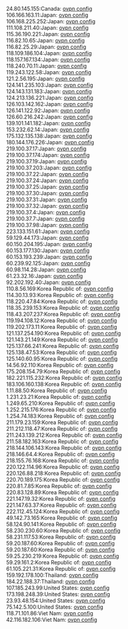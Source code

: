 24.80.145.155:Canada: [ovpn config](vpn/24_80_145_155.ovpn)  
106.166.163.11:Japan: [ovpn config](vpn/106_166_163_11.ovpn)  
106.168.225.252:Japan: [ovpn config](vpn/106_168_225_252.ovpn)  
111.108.211.40:Japan: [ovpn config](vpn/111_108_211_40.ovpn)  
115.36.190.221:Japan: [ovpn config](vpn/115_36_190_221.ovpn)  
116.82.10.65:Japan: [ovpn config](vpn/116_82_10_65.ovpn)  
116.82.25.29:Japan: [ovpn config](vpn/116_82_25_29.ovpn)  
118.109.186.104:Japan: [ovpn config](vpn/118_109_186_104.ovpn)  
118.157.167.134:Japan: [ovpn config](vpn/118_157_167_134.ovpn)  
118.240.70.11:Japan: [ovpn config](vpn/118_240_70_11.ovpn)  
119.243.122.58:Japan: [ovpn config](vpn/119_243_122_58.ovpn)  
121.2.56.195:Japan: [ovpn config](vpn/121_2_56_195.ovpn)  
124.141.235.103:Japan: [ovpn config](vpn/124_141_235_103.ovpn)  
124.143.131.183:Japan: [ovpn config](vpn/124_143_131_183.ovpn)  
124.213.136.221:Japan: [ovpn config](vpn/124_213_136_221.ovpn)  
126.103.142.162:Japan: [ovpn config](vpn/126_103_142_162.ovpn)  
126.141.122.92:Japan: [ovpn config](vpn/126_141_122_92.ovpn)  
126.60.216.242:Japan: [ovpn config](vpn/126_60_216_242.ovpn)  
139.101.141.182:Japan: [ovpn config](vpn/139_101_141_182.ovpn)  
153.232.62.14:Japan: [ovpn config](vpn/153_232_62_14.ovpn)  
175.132.135.138:Japan: [ovpn config](vpn/175_132_135_138.ovpn)  
180.144.176.226:Japan: [ovpn config](vpn/180_144_176_226.ovpn)  
219.100.37.17:Japan: [ovpn config](vpn/219_100_37_17.ovpn)  
219.100.37.174:Japan: [ovpn config](vpn/219_100_37_174.ovpn)  
219.100.37.19:Japan: [ovpn config](vpn/219_100_37_19.ovpn)  
219.100.37.203:Japan: [ovpn config](vpn/219_100_37_203.ovpn)  
219.100.37.22:Japan: [ovpn config](vpn/219_100_37_22.ovpn)  
219.100.37.24:Japan: [ovpn config](vpn/219_100_37_24.ovpn)  
219.100.37.25:Japan: [ovpn config](vpn/219_100_37_25.ovpn)  
219.100.37.30:Japan: [ovpn config](vpn/219_100_37_30.ovpn)  
219.100.37.31:Japan: [ovpn config](vpn/219_100_37_31.ovpn)  
219.100.37.32:Japan: [ovpn config](vpn/219_100_37_32.ovpn)  
219.100.37.4:Japan: [ovpn config](vpn/219_100_37_4.ovpn)  
219.100.37.7:Japan: [ovpn config](vpn/219_100_37_7.ovpn)  
219.100.37.98:Japan: [ovpn config](vpn/219_100_37_98.ovpn)  
223.133.151.61:Japan: [ovpn config](vpn/223_133_151_61.ovpn)  
59.129.44.173:Japan: [ovpn config](vpn/59_129_44_173.ovpn)  
60.150.204.195:Japan: [ovpn config](vpn/60_150_204_195.ovpn)  
60.153.177.130:Japan: [ovpn config](vpn/60_153_177_130.ovpn)  
60.153.193.239:Japan: [ovpn config](vpn/60_153_193_239.ovpn)  
60.239.92.125:Japan: [ovpn config](vpn/60_239_92_125.ovpn)  
60.98.114.28:Japan: [ovpn config](vpn/60_98_114_28.ovpn)  
61.23.32.16:Japan: [ovpn config](vpn/61_23_32_16.ovpn)  
92.202.192.40:Japan: [ovpn config](vpn/92_202_192_40.ovpn)  
110.8.56.169:Korea Republic of: [ovpn config](vpn/110_8_56_169.ovpn)  
114.30.13.93:Korea Republic of: [ovpn config](vpn/114_30_13_93.ovpn)  
118.220.47.84:Korea Republic of: [ovpn config](vpn/118_220_47_84.ovpn)  
118.35.239.153:Korea Republic of: [ovpn config](vpn/118_35_239_153.ovpn)  
118.43.207.237:Korea Republic of: [ovpn config](vpn/118_43_207_237.ovpn)  
119.194.108.12:Korea Republic of: [ovpn config](vpn/119_194_108_12.ovpn)  
119.202.173.11:Korea Republic of: [ovpn config](vpn/119_202_173_11.ovpn)  
121.137.254.190:Korea Republic of: [ovpn config](vpn/121_137_254_190.ovpn)  
121.143.21.149:Korea Republic of: [ovpn config](vpn/121_143_21_149.ovpn)  
125.137.66.241:Korea Republic of: [ovpn config](vpn/125_137_66_241.ovpn)  
125.138.47.53:Korea Republic of: [ovpn config](vpn/125_138_47_53.ovpn)  
125.140.60.95:Korea Republic of: [ovpn config](vpn/125_140_60_95.ovpn)  
14.56.92.110:Korea Republic of: [ovpn config](vpn/14_56_92_110.ovpn)  
175.208.154.79:Korea Republic of: [ovpn config](vpn/175_208_154_79.ovpn)  
182.221.115.232:Korea Republic of: [ovpn config](vpn/182_221_115_232.ovpn)  
183.106.160.138:Korea Republic of: [ovpn config](vpn/183_106_160_138.ovpn)  
1.11.88.50:Korea Republic of: [ovpn config](vpn/1_11_88_50.ovpn)  
1.231.23.21:Korea Republic of: [ovpn config](vpn/1_231_23_21.ovpn)  
1.249.65.210:Korea Republic of: [ovpn config](vpn/1_249_65_210.ovpn)  
1.252.215.176:Korea Republic of: [ovpn config](vpn/1_252_215_176.ovpn)  
1.254.74.183:Korea Republic of: [ovpn config](vpn/1_254_74_183.ovpn)  
211.179.23.159:Korea Republic of: [ovpn config](vpn/211_179_23_159.ovpn)  
211.212.118.47:Korea Republic of: [ovpn config](vpn/211_212_118_47.ovpn)  
211.243.139.212:Korea Republic of: [ovpn config](vpn/211_243_139_212.ovpn)  
211.58.182.163:Korea Republic of: [ovpn config](vpn/211_58_182_163.ovpn)  
218.144.106.143:Korea Republic of: [ovpn config](vpn/218_144_106_143.ovpn)  
218.146.64.4:Korea Republic of: [ovpn config](vpn/218_146_64_4.ovpn)  
218.155.76.168:Korea Republic of: [ovpn config](vpn/218_155_76_168.ovpn)  
220.122.114.96:Korea Republic of: [ovpn config](vpn/220_122_114_96.ovpn)  
220.126.88.218:Korea Republic of: [ovpn config](vpn/220_126_88_218.ovpn)  
220.70.189.175:Korea Republic of: [ovpn config](vpn/220_70_189_175.ovpn)  
220.81.7.85:Korea Republic of: [ovpn config](vpn/220_81_7_85.ovpn)  
220.83.128.89:Korea Republic of: [ovpn config](vpn/220_83_128_89.ovpn)  
221.147.19.32:Korea Republic of: [ovpn config](vpn/221_147_19_32.ovpn)  
221.147.63.37:Korea Republic of: [ovpn config](vpn/221_147_63_37.ovpn)  
222.112.45.124:Korea Republic of: [ovpn config](vpn/222_112_45_124.ovpn)  
49.142.73.165:Korea Republic of: [ovpn config](vpn/49_142_73_165.ovpn)  
58.124.90.141:Korea Republic of: [ovpn config](vpn/58_124_90_141.ovpn)  
58.230.230.60:Korea Republic of: [ovpn config](vpn/58_230_230_60.ovpn)  
58.231.117.53:Korea Republic of: [ovpn config](vpn/58_231_117_53.ovpn)  
59.20.187.60:Korea Republic of: [ovpn config](vpn/59_20_187_60.ovpn)  
59.20.187.60:Korea Republic of: [ovpn config](vpn/59_20_187_60.ovpn)  
59.25.230.219:Korea Republic of: [ovpn config](vpn/59_25_230_219.ovpn)  
59.29.161.2:Korea Republic of: [ovpn config](vpn/59_29_161_2.ovpn)  
61.105.221.31:Korea Republic of: [ovpn config](vpn/61_105_221_31.ovpn)  
159.192.178.100:Thailand: [ovpn config](vpn/159_192_178_100.ovpn)  
184.22.188.37:Thailand: [ovpn config](vpn/184_22_188_37.ovpn)  
107.185.243.99:United States: [ovpn config](vpn/107_185_243_99.ovpn)  
173.198.248.39:United States: [ovpn config](vpn/173_198_248_39.ovpn)  
23.93.48.154:United States: [ovpn config](vpn/23_93_48_154.ovpn)  
75.142.5.100:United States: [ovpn config](vpn/75_142_5_100.ovpn)  
118.71.101.86:Viet Nam: [ovpn config](vpn/118_71_101_86.ovpn)  
42.116.182.106:Viet Nam: [ovpn config](vpn/42_116_182_106.ovpn)  

